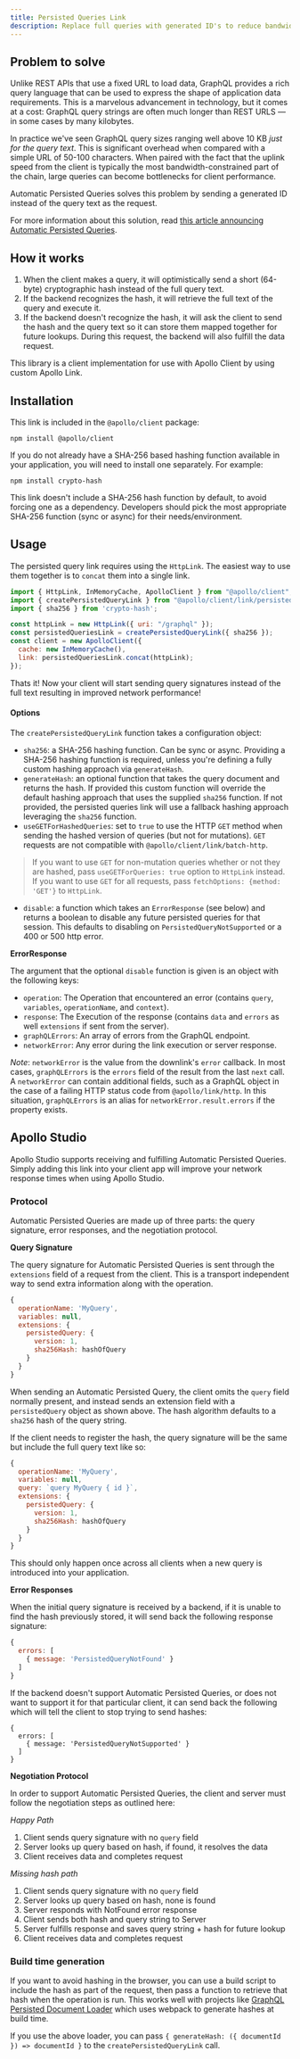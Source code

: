```yaml
---
title: Persisted Queries Link
description: Replace full queries with generated ID's to reduce bandwidth.
---
```


## Problem to solve

Unlike REST APIs that use a fixed URL to load data, GraphQL provides a rich query language that can be used to express the shape of application data requirements. This is a marvelous advancement in technology, but it comes at a cost: GraphQL query strings are often much longer than REST URLS — in some cases by many kilobytes.

In practice we've seen GraphQL query sizes ranging well above 10 KB *just for the query text*. This is significant overhead when compared with a simple URL of 50-100 characters. When paired with the fact that the uplink speed from the client is typically the most bandwidth-constrained part of the chain, large queries can become bottlenecks for client performance.

Automatic Persisted Queries solves this problem by sending a generated ID instead of the query text as the request.

For more information about this solution, read [this article announcing Automatic Persisted Queries](https://www.apollographql.com/blog/improve-graphql-performance-with-automatic-persisted-queries-c31d27b8e6ea/).

## How it works

1. When the client makes a query, it will optimistically send a short (64-byte) cryptographic hash instead of the full query text.
2. If the backend recognizes the hash, it will retrieve the full text of the query and execute it.
3. If the backend doesn't recognize the hash, it will ask the client to send the hash and the query text so it can store them mapped together for future lookups. During this request, the backend will also fulfill the data request.

This library is a client implementation for use with Apollo Client by using custom Apollo Link.

## Installation

This link is included in the `@apollo/client` package:

`npm install @apollo/client`

If you do not already have a SHA-256 based hashing function available in your application, you will need to install one separately. For example:

`npm install crypto-hash`

This link doesn't include a SHA-256 hash function by default, to avoid forcing one as a dependency. Developers should pick the most appropriate SHA-256 function (sync or async) for their needs/environment.

## Usage

The persisted query link requires using the `HttpLink`. The easiest way to use them together is to `concat` them into a single link.

```js
import { HttpLink, InMemoryCache, ApolloClient } from "@apollo/client";
import { createPersistedQueryLink } from "@apollo/client/link/persisted-queries";
import { sha256 } from 'crypto-hash';

const httpLink = new HttpLink({ uri: "/graphql" });
const persistedQueriesLink = createPersistedQueryLink({ sha256 });
const client = new ApolloClient({
  cache: new InMemoryCache(),
  link: persistedQueriesLink.concat(httpLink);
});
```

Thats it! Now your client will start sending query signatures instead of the full text resulting in improved network performance!

#### Options

The `createPersistedQueryLink` function takes a configuration object:

- `sha256`: a SHA-256 hashing function. Can be sync or async. Providing a SHA-256 hashing function is required, unless you're defining a fully custom hashing approach via `generateHash`.
- `generateHash`: an optional function that takes the query document and returns the hash. If provided this custom function will override the default hashing approach that uses the supplied `sha256` function. If not provided, the persisted queries link will use a fallback hashing approach leveraging the `sha256` function.
- `useGETForHashedQueries`: set to `true` to use the HTTP `GET` method when sending the hashed version of queries (but not for mutations). `GET` requests are not compatible with `@apollo/client/link/batch-http`.
> If you want to use `GET` for non-mutation queries whether or not they are hashed, pass `useGETForQueries: true` option to `HttpLink` instead. If you want to use `GET` for all requests, pass `fetchOptions: {method: 'GET'}` to `HttpLink`.
- `disable`: a function which takes an `ErrorResponse` (see below) and returns a boolean to disable any future persisted queries for that session. This defaults to disabling on `PersistedQueryNotSupported` or a 400 or 500 http error.

**ErrorResponse**

The argument that the optional `disable` function is given is an object with the following keys:

- `operation`: The Operation that encountered an error (contains `query`, `variables`, `operationName`, and `context`).
- `response`: The Execution of the response (contains `data` and `errors` as well `extensions` if sent from the server).
- `graphQLErrors`: An array of errors from the GraphQL endpoint.
- `networkError`: Any error during the link execution or server response.

*Note*: `networkError` is the value from the downlink's `error` callback. In most cases, `graphQLErrors` is the `errors` field of the result from the last `next` call. A `networkError` can contain additional fields, such as a GraphQL object in the case of a failing HTTP status code from `@apollo/link/http`. In this situation, `graphQLErrors` is an alias for `networkError.result.errors` if the property exists.

## Apollo Studio

Apollo Studio supports receiving and fulfilling Automatic Persisted Queries. Simply adding this link into your client app will improve your network response times when using Apollo Studio.

### Protocol

Automatic Persisted Queries are made up of three parts: the query signature, error responses, and the negotiation protocol.

**Query Signature**

The query signature for Automatic Persisted Queries is sent through the `extensions` field of a request from the client. This is a transport independent way to send extra information along with the operation.

```js
{
  operationName: 'MyQuery',
  variables: null,
  extensions: {
    persistedQuery: {
      version: 1,
      sha256Hash: hashOfQuery
    }
  }
}
```

When sending an Automatic Persisted Query, the client omits the `query` field normally present, and instead sends an extension field with a `persistedQuery` object as shown above. The hash algorithm defaults to a `sha256` hash of the query string.

If the client needs to register the hash, the query signature will be the same but include the full query text like so:

```js
{
  operationName: 'MyQuery',
  variables: null,
  query: `query MyQuery { id }`,
  extensions: {
    persistedQuery: {
      version: 1,
      sha256Hash: hashOfQuery
    }
  }
}
```

This should only happen once across all clients when a new query is introduced into your application.

**Error Responses**

When the initial query signature is received by a backend, if it is unable to find the hash previously stored, it will send back the following response signature:

```js
{
  errors: [
    { message: 'PersistedQueryNotFound' }
  ]
}
```

If the backend doesn't support Automatic Persisted Queries, or does not want to support it for that particular client, it can send back the following which will tell the client to stop trying to send hashes:

```
{
  errors: [
    { message: 'PersistedQueryNotSupported' }
  ]
}
```

**Negotiation Protocol**

In order to support Automatic Persisted Queries, the client and server must follow the negotiation steps as outlined here:

*Happy Path*
1. Client sends query signature with no `query` field
2. Server looks up query based on hash, if found, it resolves the data
3. Client receives data and completes request

*Missing hash path*
1. Client sends query signature with no `query` field
2. Server looks up query based on hash, none is found
3. Server responds with NotFound error response
4. Client sends both hash and query string to Server
5. Server fulfills response and saves query string + hash for future lookup
6. Client receives data and completes request

### Build time generation

If you want to avoid hashing in the browser, you can use a build script to include the hash as part of the request, then pass a function to retrieve that hash when the operation is run. This works well with projects like [GraphQL Persisted Document Loader](https://github.com/leoasis/graphql-persisted-document-loader) which uses webpack to generate hashes at build time.

If you use the above loader, you can pass `{ generateHash: ({ documentId }) => documentId }` to the `createPersistedQueryLink` call.
